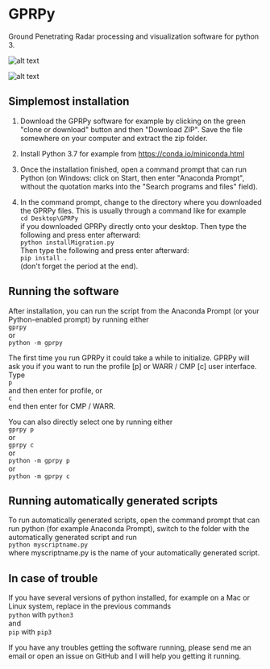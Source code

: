 # GPRPy
Ground Penetrating Radar processing and visualization software for python 3.

![alt text](https://github.com/NSGeophysics/GPRPy/blob/master/profileGUI.png)

![alt text](https://github.com/NSGeophysics/GPRPy/blob/master/CWGUI.png)


## Simplemost installation
1) Download the GPRPy software for example by clicking on the green "clone or download" 
button and then "Download ZIP". Save the file somewhere on your computer and extract the 
zip folder.

2) Install Python 3.7 for example from https://conda.io/miniconda.html

3) Once the installation finished, open a command prompt that can run Python
(on Windows: click on Start, then enter "Anaconda Prompt", without the 
quotation marks into the "Search programs and files" field).

4) In the command prompt, change to the directory  where you downloaded the GPRPy files.
This is usually through a command like for example\
`cd Desktop\GPRPy`\
if you downloaded GPRPy directly onto your desktop. Then type the following and press enter
afterward:\
`python installMigration.py`\
Then type the following and press enter afterward:\
`pip install .`\
(don't forget the period at the end).


## Running the software
After installation, you can run the script from the Anaconda Prompt (or your Python-enabled prompt) by running
either\
`gprpy`\
or\
`python -m gprpy`

The first time you run GPRPy it could take a while to initialize.
GPRPy will ask you if you want to run the profile [p] or WARR / CMP [c] user interface.
Type\
`p`\
and then enter for profile, or\
`c`\
end then enter for CMP / WARR.

You can also directly select one by running either\
`gprpy p`\
or\
`gprpy c`\
or\
`python -m gprpy p`\
or\
`python -m gprpy c`


## Running automatically generated scripts
To run automatically generated scripts, open the command prompt that can run python (for example Anaconda Prompt), switch to the folder with the automatically generated script and run\
`python myscriptname.py`\
where myscriptname.py is the name of your automatically generated script.  


## In case of trouble
If you have several versions of python installed, for example on a Mac or Linux system, 
replace in the previous commands\
`python` with `python3`\
and\
`pip` with `pip3`

If you have any troubles getting the software running, please send me an email or open an issue
on GitHub and I will help you getting it running.


